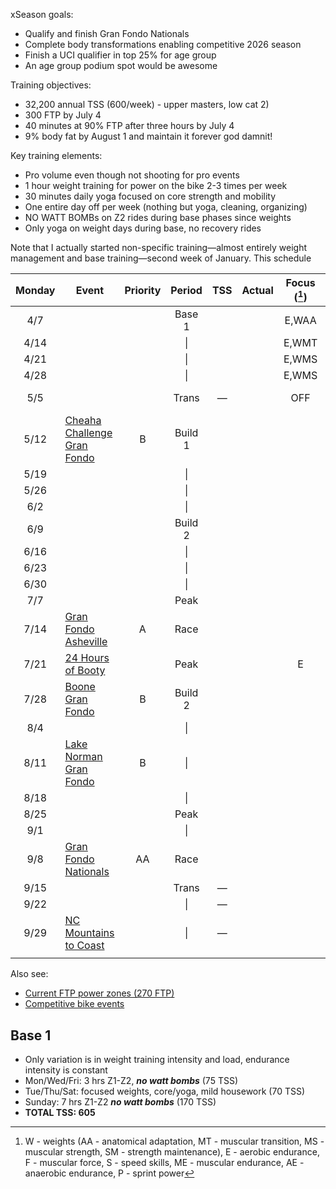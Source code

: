 xSeason goals:

- Qualify and finish Gran Fondo Nationals
- Complete body transformations enabling competitive 2026 season
- Finish a UCI qualifier in top 25% for age group
- An age group podium spot would be awesome

Training objectives:

- 32,200 annual TSS (600/week) - upper masters, low cat 2)
- 300 FTP by July 4
- 40 minutes at 90% FTP after three hours by July 4
- 9% body fat by August 1 and maintain it forever god damnit!

Key training elements:

- Pro volume even though not shooting for pro events
- 1 hour weight training for power on the bike 2-3 times per week
- 30 minutes daily yoga focused on core strength and mobility
- One entire day off per week (nothing but yoga, cleaning, organizing)
- NO WATT BOMBs on Z2 rides during base phases since weights
- Only yoga on weight days during base, no recovery rides

Note that I actually started non-specific training—almost entirely weight management and base training—second week of January. This schedule

| Monday | Event                                                                                 | Priority | Period  | TSS | Actual | Focus ([^1]) | Notes                               |
| :----: | ------------------------------------------------------------------------------------- | :------: | :-----: | :-: | :----: | :----------: | ----------------------------------- |
|  4/7   |                                                                                       |          | Base 1  |     |        |    E,WAA     |                                     |
|  4/14  |                                                                                       |          |   \|    |     |        |    E,WMT     |                                     |
|  4/21  |                                                                                       |          |   \|    |     |        |    E,WMS     |                                     |
|  4/28  |                                                                                       |          |   \|    |     |        |    E,WMS     |                                     |
|  5/5   |                                                                                       |          |  Trans  |  —  |        |     OFF      | Gordon graduation                   |
|  5/12  | [Cheaha Challenge Gran Fondo](https://www.cheahachallenge.com/)                       |    B     | Build 1 |     |        |              | Sanctioned, logistics training, fun |
|  5/19  |                                                                                       |          |   \|    |     |        |              |                                     |
|  5/26  |                                                                                       |          |   \|    |     |        |              |                                     |
|  6/2   |                                                                                       |          |   \|    |     |        |              |                                     |
|  6/9   |                                                                                       |          | Build 2 |     |        |              |                                     |
|  6/16  |                                                                                       |          |   \|    |     |        |              |                                     |
|  6/23  |                                                                                       |          |   \|    |     |        |              |                                     |
|  6/30  |                                                                                       |          |   \|    |     |        |              |                                     |
|  7/7   |                                                                                       |          |  Peak   |     |        |              |                                     |
|  7/14  | [Gran Fondo Asheville](https://www.granfondonationalseries.com/gran-fondo-asheville/) |    A     |  Race   |     |        |              | Sanctioned                          |
|  7/21  | [24 Hours of Booty](https://24foundation.org/24-hours-of-booty/)                      |          |  Peak   |     |        |      E       | too late to cancel                  |
|  7/28  | [Boone Gran Fondo](https://www.granfondonationalseries.com/gran-fondo-boone/)         |    B     | Build 2 |     |        |              | Sanctioned                          |
|  8/4   |                                                                                       |          |   \|    |     |        |              |                                     |
|  8/11  | [Lake Norman Gran Fondo](https://lakenormanfondo.com/)                                |    B     |   \|    |     |        |              | local                               |
|  8/18  |                                                                                       |          |   \|    |     |        |              |                                     |
|  8/25  |                                                                                       |          |  Peak   |     |        |              |                                     |
|  9/1   |                                                                                       |          |   \|    |     |        |              |                                     |
|  9/8   | [Gran Fondo Nationals](https://www.granfondonationalseries.com/gran-fondo-maryland/)  |    AA    |  Race   |     |        |              | Sanctioned                          |
|  9/15  |                                                                                       |          |  Trans  |  —  |        |              |                                     |
|  9/22  |                                                                                       |          |   \|    |  —  |        |              |                                     |
|  9/29  | [NC Mountains to Coast](https://ncsports.org/event/cyclenc_mountainstocoast_ride/)    |          |   \|    |  —  |        |              | paid, camping, week-long            |
|        |                                                                                       |          |         |     |        |              |                                     |

[^1]: W - weights (AA - anatomical adaptation, MT - muscular transition, MS - muscular strength, SM - strength maintenance), E - aerobic endurance, F - muscular force, S - speed skills, ME - muscular endurance, AE - anaerobic endurance, P - sprint power

Also see:

- [Current FTP power zones (270 FTP)](Current%20FTP%20power%20zones%20(270%20FTP).md)
- [Competitive bike events](Competitive%20bike%20events.md)

## Base 1

- Only variation is in weight training intensity and load, endurance intensity is constant
- Mon/Wed/Fri: 3 hrs Z1-Z2, ***no watt bombs*** (75 TSS)
- Tue/Thu/Sat: focused weights, core/yoga, mild housework (70 TSS)
- Sunday: 7 hrs Z1-Z2 ***no watt bombs*** (170 TSS)
- **TOTAL TSS: 605**